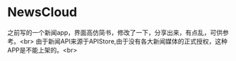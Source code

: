 # NewsCloud
之前写的一个新闻app，界面高仿简书，修改了一下，分享出来，有点乱，可供参考。\<br> 
由于新闻API来源于APIStore,由于没有各大新闻媒体的正式授权，这种APP是不能上架的。\<br> 



